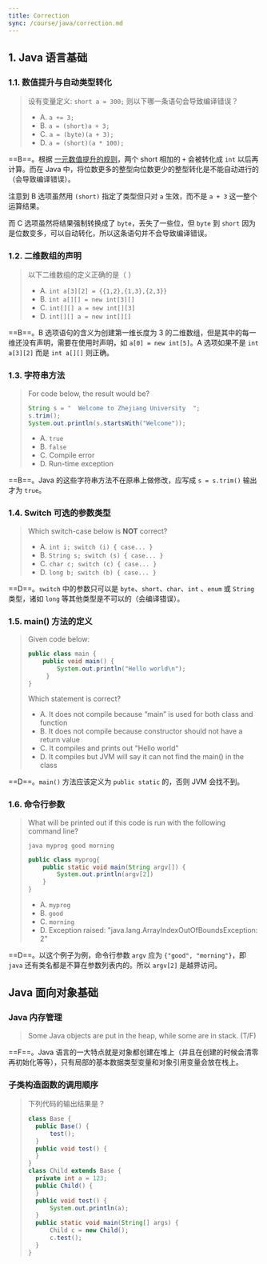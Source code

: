 ```yaml
---
title: Correction
sync: /course/java/correction.md
---
```


## 1. Java 语言基础

### 1.1. 数值提升与自动类型转化

> 设有变量定义: `short a = 300;` 则以下哪一条语句会导致编译错误？
>
> - A. `a += 3;`
> - B. `a = (short)a + 3;`
> - C. `a = (byte)(a + 3);`
> - D. `a = (short)(a * 100);`

==B==。根据 [一元数值提升的规则](https://blog.csdn.net/J080624/article/details/81837155)，两个 short 相加的 `+` 会被转化成 `int` 以后再计算。而在 Java 中，将位数更多的整型向位数更少的整型转化是不能自动进行的（会导致编译错误）。

注意到 B 选项虽然用 `(short)` 指定了类型但只对 `a` 生效，而不是 `a + 3` 这一整个运算结果。

而 C 选项虽然将结果强制转换成了 `byte`，丢失了一些位，但 `byte` 到 `short` 因为是位数变多，可以自动转化，所以这条语句并不会导致编译错误。

### 1.2. 二维数组的声明

> 以下二维数组的定义正确的是（ ）
>
> - A. `int a[3][2] = {{1,2},{1,3},{2,3}}`
> - B. `int a[][] = new int[3][]`
> - C. `int[][] a = new int[][3]`
> - D. `int[][] a = new int[][]`

==B==。B 选项语句的含义为创建第一维长度为 3 的二维数组，但是其中的每一维还没有声明，需要在使用时声明，如 `a[0] = new int[5]`。A 选项如果不是 `int a[3][2]` 而是 `int a[][]` 则正确。

### 1.3. 字符串方法

> For code below, the result would be?
>
> ```java
> String s = "  Welcome to Zhejiang University  ";
> s.trim();
> System.out.println(s.startsWith("Welcome"));
> ```
>
> - A. `true`
> - B. `false`
> - C. Compile error
> - D. Run-time exception

==B==。Java 的这些字符串方法不在原串上做修改，应写成 `s = s.trim()` 输出才为 `true`。

### 1.4. Switch 可选的参数类型

> Which switch-case below is **NOT** correct?
>
> - A. `int i; switch (i) { case... }`
> - B. `String s; switch (s) { case... }`
> - C. `char c; switch (c) { case... }`
> - D. `long b; switch (b) { case... }`

==D==。`switch` 中的参数只可以是 `byte`、`short`、`char`、`int` 、`enum` 或 `String` 类型，诸如 `long` 等其他类型是不可以的（会编译错误）。

### 1.5. main() 方法的定义

> Given code below:
>
> ```java
> public class main {
>     public void main() {
>         System.out.println("Hello world\n");
>      }
> }
> ```
>
> Which statement is correct?
>
> - A. It does not compile because “main” is used for both class and function
> - B. It does not compile because constructor should not have a return value
> - C. It compiles and prints out "Hello world"
> - D. It compiles but JVM will say it can not find the main() in the class

==D==。`main()` 方法应该定义为 `public static` 的，否则 JVM 会找不到。

### 1.6. 命令行参数

> What will be printed out if this code is run with the following command line?
>
> ```shell
> java myprog good morning
> ```
>
> ```java
> public class myprog{
>     public static void main(String argv[]) {
>         System.out.println(argv[2])
>     }
> }
> ```
>
> - A. `myprog`
> - B. `good`
> - C. `morning`
> - D. Exception raised: "java.lang.ArrayIndexOutOfBoundsException: 2"

==D==。以这个例子为例，命令行参数 `argv` 应为 `{"good", "morning"}`，即 `java` 还有类名都是不算在参数列表内的。所以 `argv[2]` 是越界访问。

## Java 面向对象基础

### Java 内存管理

> Some Java objects are put in the heap, while some are in stack. (T/F)

==F==。Java 语言的一大特点就是对象都创建在堆上（并且在创建的时候会清零再初始化等等），只有局部的基本数据类型变量和对象引用变量会放在栈上。

### 子类构造函数的调用顺序

> 下列代码的输出结果是？
>
> ```java
> class Base {
> 	public Base() {
> 		test();
> 	}
> 	public void test() {
> 	}
> }
> class Child extends Base {
> 	private int a = 123;
> 	public Child() {
> 	}
> 	public void test() {
> 		System.out.println(a);
> 	}
> 	public static void main(String[] args) {
> 		Child c = new Child();
> 		c.test();
> 	}
> }
> ```
